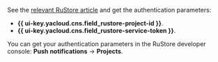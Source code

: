 See the [relevant RuStore article](https://www.rustore.ru/help/sdk/push-notifications/send-push-notifications) and get the authentication parameters:
* **{{ ui-key.yacloud.cns.field_rustore-project-id }}**.
* **{{ ui-key.yacloud.cns.field_rustore-service-token }}**.

You can get your authentication parameters in the RuStore developer console: **Push notifications** → **Projects**.